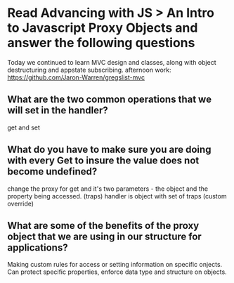 # Read Advancing with JS > An Intro to Javascript Proxy Objects and answer the following questions

Today we continued to learn MVC design and classes, along with object destructuring and appstate subscribing. afternoon work: https://github.com/Jaron-Warren/gregslist-mvc

## What are the two common operations that we will set in the handler?

get and set

## What do you have to make sure you are doing with every Get to insure the value does not become undefined?

change the proxy for get and it's two parameters - the object and the property being accessed. (traps) handler is object with set of traps (custom override)

## What are some of the benefits of the proxy object that we are using in our structure for applications?

Making custom rules for access or setting information on specific onjects. Can protect specific properties, enforce data type and structure on objects.